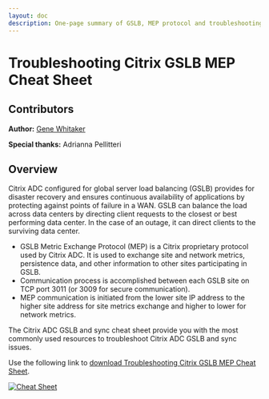 ```yaml
---
layout: doc
description: One-page summary of GSLB, MEP protocol and troubleshooting tips.
---
```

# Troubleshooting Citrix GSLB MEP Cheat Sheet

## Contributors

**Author:** [Gene Whitaker](mailto:gene.whitaker@citrix.com)

**Special thanks:** Adrianna Pellitteri

## Overview

Citrix ADC configured for global server load balancing (GSLB) provides for disaster recovery and ensures continuous availability of applications by protecting against points of failure in a WAN. GSLB can balance the load across data centers by directing client requests to the closest or best performing data center. In the case of an outage, it can direct clients to the surviving data center.

*  GSLB Metric Exchange Protocol (MEP) is a Citrix proprietary protocol used by Citrix ADC. It is used to exchange site and network metrics, persistence data, and other information to other sites participating in GSLB.
*  Communication process is accomplished between each GSLB site on TCP port 3011 (or 3009 for secure communication).
*  MEP communication is initiated from the lower site IP address to the higher site address for site metrics exchange and higher to lower for network metrics.

The Citrix ADC GSLB and sync cheat sheet provide you with the most commonly used resources to troubleshoot Citrix ADC GSLB and sync issues.

Use the following link to [download Troubleshooting Citrix GSLB MEP Cheat Sheet](/en-us/tech-zone/learn/downloads/diagrams-posters_cheat-sheet-adc-troubleshooting-gslb.pdf).

[![Cheat Sheet](/en-us/tech-zone/learn/media/diagrams-posters_cheat-sheet-adc-troubleshooting-gslb_1.png)](/en-us/tech-zone/learn/downloads/diagrams-posters_cheat-sheet-adc-troubleshooting-gslb.pdf)
